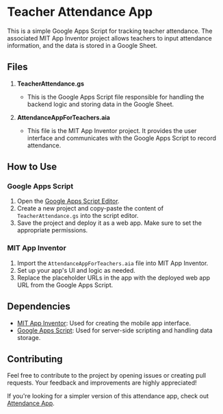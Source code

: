 # Teacher Attendance App

This is a simple Google Apps Script for tracking teacher attendance. The associated MIT App Inventor project allows teachers to input attendance information, and the data is stored in a Google Sheet.

## Files

1. **TeacherAttendance.gs**
   - This is the Google Apps Script file responsible for handling the backend logic and storing data in the Google Sheet.

2. **AttendanceAppForTeachers.aia**
   - This file is the MIT App Inventor project. It provides the user interface and communicates with the Google Apps Script to record attendance.

## How to Use

### Google Apps Script

1. Open the [Google Apps Script Editor](https://script.google.com/).
2. Create a new project and copy-paste the content of `TeacherAttendance.gs` into the script editor.
3. Save the project and deploy it as a web app. Make sure to set the appropriate permissions.

### MIT App Inventor

1. Import the `AttendanceAppForTeachers.aia` file into MIT App Inventor.
2. Set up your app's UI and logic as needed.
3. Replace the placeholder URLs in the app with the deployed web app URL from the Google Apps Script.

## Dependencies

- [MIT App Inventor](https://appinventor.mit.edu/): Used for creating the mobile app interface.
- [Google Apps Script](https://script.google.com/): Used for server-side scripting and handling data storage.

## Contributing

Feel free to contribute to the project by opening issues or creating pull requests. Your feedback and improvements are highly appreciated!

If you're looking for a simpler version of this attendance app, check out [Attendance App](https://github.com/Sudhanshu-Ambastha/Attendance-app).
